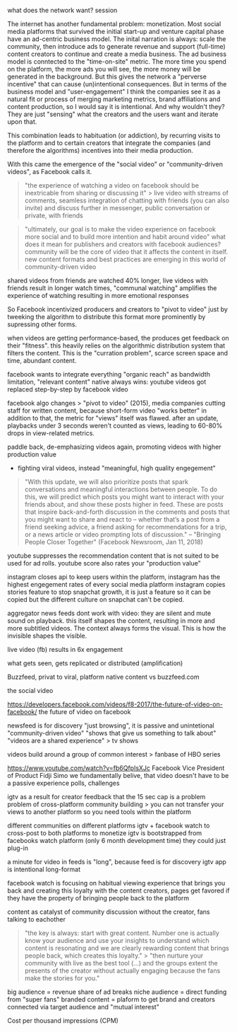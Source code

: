 what does the network want? session

The internet has another fundamental problem: monetization. Most social media platforms that survived the initial start-up and venture capital phase have an ad-centric business model. The inital narration is always: scale the community, then introduce ads to generate revenue and support (full-time) content creators to continue and create a media business. 
The ad business model is conntected to the "time-on-site" metric. The more time you spend on the platform, the more ads you will see, the more money will be generated in the background.
But this gives the network a "perverse incentive" that can cause (un)intentional consequences.
But in terms of the business model and "user-engagement" I think the companies see it as a natural fit or process of merging marketing metrics, brand affiliations and content production, so I would say it is intentional. And why wouldn't they? They are just "sensing" what the creators and the users want and iterate upon that.

This combination leads to habituation (or addiction), by recurring visits to the platform and to certain creators that integrate the companies (and therefore the algorithms) incentives into their media production.

With this came the emergence of the "social video" or "community-driven videos", as Facebook calls it.

> "the experience of watching a video on facebook should be inextricable  from sharing or discussing it" > live video with streams of comments, seamless integration of chatting with friends (you can also invite) and discuss further in messenger, public conversation or private, with friends

> "ultimately, our goal is to make the video experience on facebook more social and to build more intention and habit around video"
what does it mean for publishers and creators with facebook audiences?
community will be the core of video that it affects the content in itself. new content formats and best practices are emerging in this world of community-driven video 

shared videos from friends are watched 40% longer, live videos with friends result in longer watch times, "communal watching" amplifies the experience of watching resulting in more emotional responses


So Facebook incentivized producers and creators to "pivot to video" just by tweeking the algorithm to distribute this format more prominently by supressing other forms.

  when videos are getting performance-based, the produces get feedback on their "fitness". this heavily relies on the algorithmic distribution system that filters the content. This is the "curration problem", scarce screen space and time, abundant content.







facebook wants to integrate everything
"organic reach" as bandwidth limitation, "relevant content"
native always wins: youtube videos got replaced step-by-step by facebook video

facebook algo changes > "pivot to video" (2015), media companies cutting staff for written content, because short-form video "works better"
in addition to that, the metric for "views" itself was flawed. after an update, playbacks under 3 seconds weren't counted as views, leading to 60-80% drops in view-related metrics.


paddle back, de-emphasizing videos again, promoting videos with higher production value
- fighting viral videos, instead "meaningful, high quality engegement"

> "With this update, we will also prioritize posts that spark conversations and meaningful interactions between people. To do this, we will predict which posts you might want to interact with your friends about, and show these posts higher in feed. These are posts that inspire back-and-forth discussion in the comments and posts that you might want to share and react to – whether that’s a post from a friend seeking advice, a friend asking for recommendations for a trip, or a news article or video prompting lots of discussion."
– "Bringing People Closer Together" (Facebook Newsroom, Jan 11, 2018)


youtube suppresses the recommendation content that is not suited to be used for ad rolls.
youtube score also rates your "production value"

instagram closes api to keep users within the platform, instagram has the highest engegement rates of every social media platform
instagram copies stories feature to stop snapchat growth, it is just a feature so it can be copied but the different culture on snapchat can't be copied.


aggregator news feeds dont work with video: they are silent and mute sound on playback. this itself shapes the content, resulting in more and more subtitled videos. The context always forms the visual. This is how the invisible shapes the visible. 

live video (fb) results in 6x engagement


  what gets seen, gets replicated or distributed (amplification)
  
  

  
  
  
  
Buzzfeed, privat to viral, platform native content vs buzzfeed.com

the social video

https://developers.facebook.com/videos/f8-2017/the-future-of-video-on-facebook/
the future of video on facebook

newsfeed is for discovery "just browsing", it is passive and unintetional 
"community-driven video"
"shows that give us something to talk about"
"videos are a shared experience" > tv shows



videos build around a group of common interest > fanbase of HBO series




https://www.youtube.com/watch?v=fb6QfpIsXJc
Facebook Vice President of Product Fidji Simo 
we fundamentally belive, that video doesn't have to be a passive experience
polls, challenges


igtv as a result for creator feedback that the 15 sec cap is a problem
problem of cross-platform community building > you can not transfer your views to another platform so you need tools within the platform

different communities on different platforms 
igtv + facebook watch to cross-post to both platforms to monetize
igtv is bootstrapped from facebooks watch platform (only 6 month development time) they could just plug-in

a minute for video in feeds is "long", because feed is for discovery
igtv app is intentional long-format 

facebook watch is focusing on habitual viewing experience that brings you back and creating this loyalty with the content creators, pages get favored if they have the property of bringing people back to the platform 

content as catalyst of community discussion without the creator, fans talking to eachother 

> "the key is always: start with great content. Number one is actually know your audience and use your insights to understand which content is resonating and we are clearly rewarding content that brings people back, which creates this loyalty." > "then nurture your community with live as the best tool (...) and the groups extent the presents of the creator without actually engaging because the fans make the stories for you."


big audience = revenue share of ad breaks
niche audience = direct funding from "super fans"
branded content = plaform to get brand and creators connected via target audience and "mutual interest"


Cost per thousand impressions (CPM)
